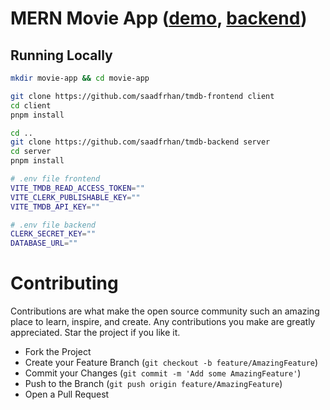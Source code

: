 # MERN Movie App ([demo](https://tmdb-frontend-chi.vercel.app/), [backend](https://github.com/saadfrhan/tmdb-backend))

## Running Locally

```bash
mkdir movie-app && cd movie-app

git clone https://github.com/saadfrhan/tmdb-frontend client
cd client
pnpm install

cd ..
git clone https://github.com/saadfrhan/tmdb-backend server
cd server
pnpm install
```

```bash
# .env file frontend
VITE_TMDB_READ_ACCESS_TOKEN=""
VITE_CLERK_PUBLISHABLE_KEY=""
VITE_TMDB_API_KEY=""

# .env file backend
CLERK_SECRET_KEY=""
DATABASE_URL=""
```

# Contributing

Contributions are what make the open source community such an amazing place to learn, inspire, and create. Any contributions you make are greatly appreciated. Star the project if you like it.

- Fork the Project
- Create your Feature Branch (`git checkout -b feature/AmazingFeature`)
- Commit your Changes (`git commit -m 'Add some AmazingFeature'`)
- Push to the Branch (`git push origin feature/AmazingFeature`)
- Open a Pull Request
